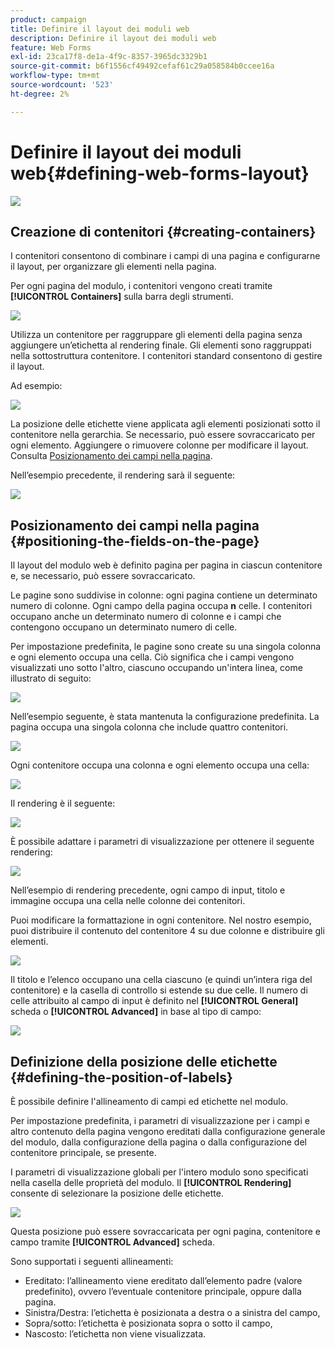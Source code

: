```yaml
---
product: campaign
title: Definire il layout dei moduli web
description: Definire il layout dei moduli web
feature: Web Forms
exl-id: 23ca17f8-de1a-4f9c-8357-3965dc3329b1
source-git-commit: b6f1556cf49492cefaf61c29a058584b0ccee16a
workflow-type: tm+mt
source-wordcount: '523'
ht-degree: 2%

---
```


# Definire il layout dei moduli web{#defining-web-forms-layout}

![](../../assets/common.svg)

## Creazione di contenitori {#creating-containers}

I contenitori consentono di combinare i campi di una pagina e configurarne il layout, per organizzare gli elementi nella pagina.

Per ogni pagina del modulo, i contenitori vengono creati tramite **[!UICONTROL Containers]** sulla barra degli strumenti.

![](assets/s_ncs_admin_survey_containers_add.png)

Utilizza un contenitore per raggruppare gli elementi della pagina senza aggiungere un’etichetta al rendering finale. Gli elementi sono raggruppati nella sottostruttura contenitore. I contenitori standard consentono di gestire il layout.

Ad esempio:

![](assets/s_ncs_admin_survey_containers_std_arbo.png)

La posizione delle etichette viene applicata agli elementi posizionati sotto il contenitore nella gerarchia. Se necessario, può essere sovraccaricato per ogni elemento. Aggiungere o rimuovere colonne per modificare il layout. Consulta [Posizionamento dei campi nella pagina](#positioning-the-fields-on-the-page).

Nell’esempio precedente, il rendering sarà il seguente:

![](assets/s_ncs_admin_survey_containers_std_ex.png)

## Posizionamento dei campi nella pagina {#positioning-the-fields-on-the-page}

Il layout del modulo web è definito pagina per pagina in ciascun contenitore e, se necessario, può essere sovraccaricato.

Le pagine sono suddivise in colonne: ogni pagina contiene un determinato numero di colonne. Ogni campo della pagina occupa **n** celle. I contenitori occupano anche un determinato numero di colonne e i campi che contengono occupano un determinato numero di celle.

Per impostazione predefinita, le pagine sono create su una singola colonna e ogni elemento occupa una cella. Ciò significa che i campi vengono visualizzati uno sotto l&#39;altro, ciascuno occupando un&#39;intera linea, come illustrato di seguito:

![](assets/s_ncs_admin_survey_container_ex.png)

Nell’esempio seguente, è stata mantenuta la configurazione predefinita. La pagina occupa una singola colonna che include quattro contenitori.

![](assets/s_ncs_admin_survey_container_ex0.png)

Ogni contenitore occupa una colonna e ogni elemento occupa una cella:

![](assets/s_ncs_admin_survey_container_ex0a.png)

Il rendering è il seguente:

![](assets/s_ncs_admin_survey_container_ex0_rend.png)

È possibile adattare i parametri di visualizzazione per ottenere il seguente rendering:

![](assets/s_ncs_admin_survey_container_ex1_rend.png)

Nell’esempio di rendering precedente, ogni campo di input, titolo e immagine occupa una cella nelle colonne dei contenitori.

Puoi modificare la formattazione in ogni contenitore. Nel nostro esempio, puoi distribuire il contenuto del contenitore 4 su due colonne e distribuire gli elementi.

![](assets/s_ncs_admin_survey_container_ex2_rend.png)

Il titolo e l’elenco occupano una cella ciascuno (e quindi un’intera riga del contenitore) e la casella di controllo si estende su due celle. Il numero di celle attribuito al campo di input è definito nel **[!UICONTROL General]** scheda o **[!UICONTROL Advanced]** in base al tipo di campo:

![](assets/s_ncs_admin_survey_container_ex2.png)

## Definizione della posizione delle etichette {#defining-the-position-of-labels}

È possibile definire l&#39;allineamento di campi ed etichette nel modulo.

Per impostazione predefinita, i parametri di visualizzazione per i campi e altro contenuto della pagina vengono ereditati dalla configurazione generale del modulo, dalla configurazione della pagina o dalla configurazione del contenitore principale, se presente.

I parametri di visualizzazione globali per l&#39;intero modulo sono specificati nella casella delle proprietà del modulo. Il **[!UICONTROL Rendering]** consente di selezionare la posizione delle etichette.

![](assets/s_ncs_admin_survey_label_position.png)

Questa posizione può essere sovraccaricata per ogni pagina, contenitore e campo tramite **[!UICONTROL Advanced]** scheda.

Sono supportati i seguenti allineamenti:

* Ereditato: l’allineamento viene ereditato dall’elemento padre (valore predefinito), ovvero l’eventuale contenitore principale, oppure dalla pagina.
* Sinistra/Destra: l’etichetta è posizionata a destra o a sinistra del campo,
* Sopra/sotto: l’etichetta è posizionata sopra o sotto il campo,
* Nascosto: l’etichetta non viene visualizzata.
